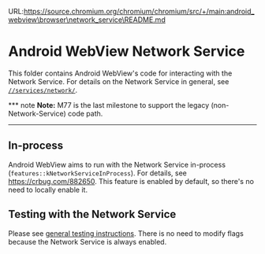URL:https://source.chromium.org/chromium/chromium/src/+/main:android_webview\browser\network_service\README.md
# Android WebView Network Service

This folder contains Android WebView's code for interacting with the Network
Service. For details on the Network Service in general, see
[`//services/network/`](/services/network/README.md).

*** note
**Note:** M77 is the last milestone to support the legacy (non-Network-Service)
code path.
***

## In-process

Android WebView aims to run with the Network Service in-process
(`features::kNetworkServiceInProcess`). For details, see
https://crbug.com/882650. This feature is enabled by default, so there's no need
to locally enable it.

## Testing with the Network Service

Please see [general testing
instructions](/android_webview/docs/test-instructions.md). There is no need to
modify flags because the Network Service is always enabled.
